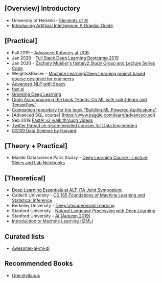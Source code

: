 ## [Overview] Introductory
- University of Helsinki - [Elements of AI](https://www.elementsofai.com/)
- [Introducing Artificial Intelligence: A Graphic Guide](https://www.amazon.in/Introducing-Artificial-Intelligence-Graphic-Guide-ebook/dp/B014RZ1M96/ref=redir_mobile_desktop?_encoding=UTF8&%2AVersion%2A=1&%2Aentries%2A=0)

## [Practical]
- Fall 2019 - [Advanced Robotics at UCB](https://people.eecs.berkeley.edu/~pabbeel/cs287-fa19/)
- Jan 2020 - [Full Stack Deep Learning Bootcamp 2019](https://www.youtube.com/watch?v=5ygO8FxNB8c)
- Jan 2020 - [Zachary Mueller's fastaiv2 Study Group and Lecture Series](https://forums.fast.ai/t/a-walk-with-fastai2-study-group-and-online-lectures-megathread/59929) [Code](https://github.com/muellerzr/Practical-Deep-Learning-for-Coders-2.0)
- Weights&Biases - [Machine Learning/Deep Learning project based course designed for engineers](https://github.com/lukas/ml-class/)
- [Advanced NLP with Spacy](https://course.spacy.io/)
- [fast.ai](https://www.fast.ai)
- [Grokking Deep Learning](https://github.com/iamtrask/Grokking-Deep-Learning)
- [Code Accompanying the book "Hands-On ML with scikit-learn and Tensorflow"](https://github.com/ageron/handson-ml)
- [Companion repository for the book "Building ML Powered Applications"](https://github.com/hundredblocks/ml-powered-applications)
- [Advanced SQL course] (https://www.kaggle.com/learn/advanced-sql)
- Sep 2019 [FastAI v2 walk through videos](https://forums.fast.ai/t/fastai-v2-daily-code-walk-thrus/53839)
- [Twitter thread on recommended courses for Data Engineering](https://twitter.com/beeonaposy/status/1225520511549091859)
- [CS109 Data Science by Harvard](http://cs109.github.io/2015/)

## [Theory + Practical]
- Master Datascience Paris Saclay - [Deep Learning Course - Lecture Slides and Lab Notebooks](https://m2dsupsdlclass.github.io/lectures-labs/)

## [Theoretical]
- [Deep Learning Essentials at ALT-ITA Joint Symposium:](https://twitter.com/rsalakhu/status/1227826009946443776)
- Caltech University - [CS 165 Foundations of Machine Learning and Statistical Inference](https://www.youtube.com/playlist?list=PLVNifWxslHCDlbyitaLLYBOAEPbmF1AHg)
- Berkeley University - [Deep Unsupervised Learning](https://sites.google.com/view/berkeley-cs294-158-sp20/home)
- Stanford University - [Natural Language Processing with Deep Learning](http://web.stanford.edu/class/cs224n/)
- Stanford University - [AI (Autumn 2019)](https://www.youtube.com/watch?v=J8Eh7RqggsU&list=PLoROMvodv4rO1NB9TD4iUZ3qghGEGtqNX)
- [Introduction to Machine Learning (I2ML)](https://compstat-lmu.github.io/lecture_i2ml/index.html)


## Curated lists
- [Awesome-ai-ml-dl](https://github.com/neomatrix369/awesome-ai-ml-dl)

## Recommended Books
- [OpenSyllabus](https://opensyllabus.org/)